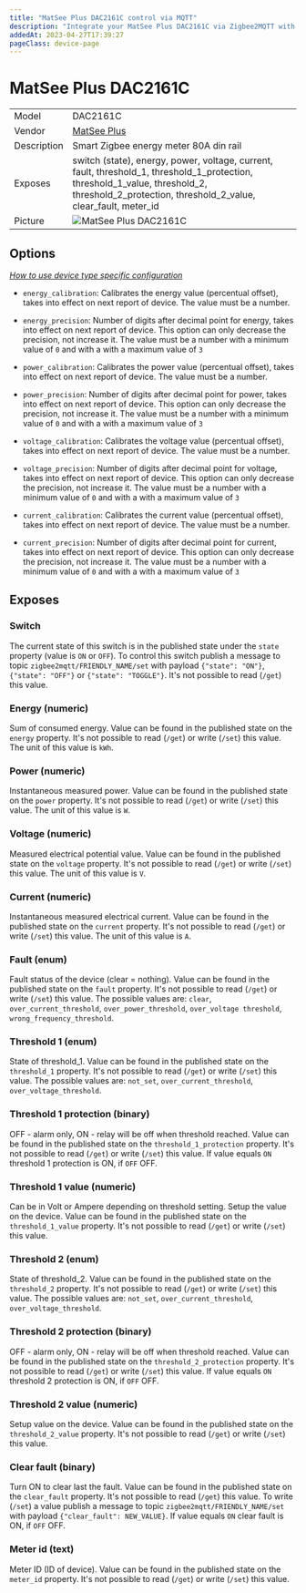 ```yaml
---
title: "MatSee Plus DAC2161C control via MQTT"
description: "Integrate your MatSee Plus DAC2161C via Zigbee2MQTT with whatever smart home infrastructure you are using without the vendor's bridge or gateway."
addedAt: 2023-04-27T17:39:27
pageClass: device-page
---
```


<!-- !!!! -->
<!-- ATTENTION: This file is auto-generated through docgen! -->
<!-- You can only edit the "Notes"-Section between the two comment lines "Notes BEGIN" and "Notes END". -->
<!-- Do not use h1 or h2 heading within "## Notes"-Section. -->
<!-- !!!! -->

# MatSee Plus DAC2161C

|     |     |
|-----|-----|
| Model | DAC2161C  |
| Vendor  | [MatSee Plus](/supported-devices/#v=MatSee%20Plus)  |
| Description | Smart Zigbee energy meter 80A din rail |
| Exposes | switch (state), energy, power, voltage, current, fault, threshold_1, threshold_1_protection, threshold_1_value, threshold_2, threshold_2_protection, threshold_2_value, clear_fault, meter_id |
| Picture | ![MatSee Plus DAC2161C](https://www.zigbee2mqtt.io/images/devices/DAC2161C.png) |


<!-- Notes BEGIN: You can edit here. Add "## Notes" headline if not already present. -->


<!-- Notes END: Do not edit below this line -->



## Options
*[How to use device type specific configuration](../guide/configuration/devices-groups.md#specific-device-options)*

* `energy_calibration`: Calibrates the energy value (percentual offset), takes into effect on next report of device. The value must be a number.

* `energy_precision`: Number of digits after decimal point for energy, takes into effect on next report of device. This option can only decrease the precision, not increase it. The value must be a number with a minimum value of `0` and with a with a maximum value of `3`

* `power_calibration`: Calibrates the power value (percentual offset), takes into effect on next report of device. The value must be a number.

* `power_precision`: Number of digits after decimal point for power, takes into effect on next report of device. This option can only decrease the precision, not increase it. The value must be a number with a minimum value of `0` and with a with a maximum value of `3`

* `voltage_calibration`: Calibrates the voltage value (percentual offset), takes into effect on next report of device. The value must be a number.

* `voltage_precision`: Number of digits after decimal point for voltage, takes into effect on next report of device. This option can only decrease the precision, not increase it. The value must be a number with a minimum value of `0` and with a with a maximum value of `3`

* `current_calibration`: Calibrates the current value (percentual offset), takes into effect on next report of device. The value must be a number.

* `current_precision`: Number of digits after decimal point for current, takes into effect on next report of device. This option can only decrease the precision, not increase it. The value must be a number with a minimum value of `0` and with a with a maximum value of `3`


## Exposes

### Switch 
The current state of this switch is in the published state under the `state` property (value is `ON` or `OFF`).
To control this switch publish a message to topic `zigbee2mqtt/FRIENDLY_NAME/set` with payload `{"state": "ON"}`, `{"state": "OFF"}` or `{"state": "TOGGLE"}`.
It's not possible to read (`/get`) this value.

### Energy (numeric)
Sum of consumed energy.
Value can be found in the published state on the `energy` property.
It's not possible to read (`/get`) or write (`/set`) this value.
The unit of this value is `kWh`.

### Power (numeric)
Instantaneous measured power.
Value can be found in the published state on the `power` property.
It's not possible to read (`/get`) or write (`/set`) this value.
The unit of this value is `W`.

### Voltage (numeric)
Measured electrical potential value.
Value can be found in the published state on the `voltage` property.
It's not possible to read (`/get`) or write (`/set`) this value.
The unit of this value is `V`.

### Current (numeric)
Instantaneous measured electrical current.
Value can be found in the published state on the `current` property.
It's not possible to read (`/get`) or write (`/set`) this value.
The unit of this value is `A`.

### Fault (enum)
Fault status of the device (clear = nothing).
Value can be found in the published state on the `fault` property.
It's not possible to read (`/get`) or write (`/set`) this value.
The possible values are: `clear`, `over_current_threshold`, `over_power_threshold`, `over_voltage threshold`, `wrong_frequency_threshold`.

### Threshold 1 (enum)
State of threshold_1.
Value can be found in the published state on the `threshold_1` property.
It's not possible to read (`/get`) or write (`/set`) this value.
The possible values are: `not_set`, `over_current_threshold`, `over_voltage_threshold`.

### Threshold 1 protection (binary)
OFF - alarm only, ON - relay will be off when threshold reached.
Value can be found in the published state on the `threshold_1_protection` property.
It's not possible to read (`/get`) or write (`/set`) this value.
If value equals `ON` threshold 1 protection is ON, if `OFF` OFF.

### Threshold 1 value (numeric)
Can be in Volt or Ampere depending on threshold setting. Setup the value on the device.
Value can be found in the published state on the `threshold_1_value` property.
It's not possible to read (`/get`) or write (`/set`) this value.

### Threshold 2 (enum)
State of threshold_2.
Value can be found in the published state on the `threshold_2` property.
It's not possible to read (`/get`) or write (`/set`) this value.
The possible values are: `not_set`, `over_current_threshold`, `over_voltage_threshold`.

### Threshold 2 protection (binary)
OFF - alarm only, ON - relay will be off when threshold reached.
Value can be found in the published state on the `threshold_2_protection` property.
It's not possible to read (`/get`) or write (`/set`) this value.
If value equals `ON` threshold 2 protection is ON, if `OFF` OFF.

### Threshold 2 value (numeric)
Setup value on the device.
Value can be found in the published state on the `threshold_2_value` property.
It's not possible to read (`/get`) or write (`/set`) this value.

### Clear fault (binary)
Turn ON to clear last the fault.
Value can be found in the published state on the `clear_fault` property.
It's not possible to read (`/get`) this value.
To write (`/set`) a value publish a message to topic `zigbee2mqtt/FRIENDLY_NAME/set` with payload `{"clear_fault": NEW_VALUE}`.
If value equals `ON` clear fault is ON, if `OFF` OFF.

### Meter id (text)
Meter ID (ID of device).
Value can be found in the published state on the `meter_id` property.
It's not possible to read (`/get`) or write (`/set`) this value.


